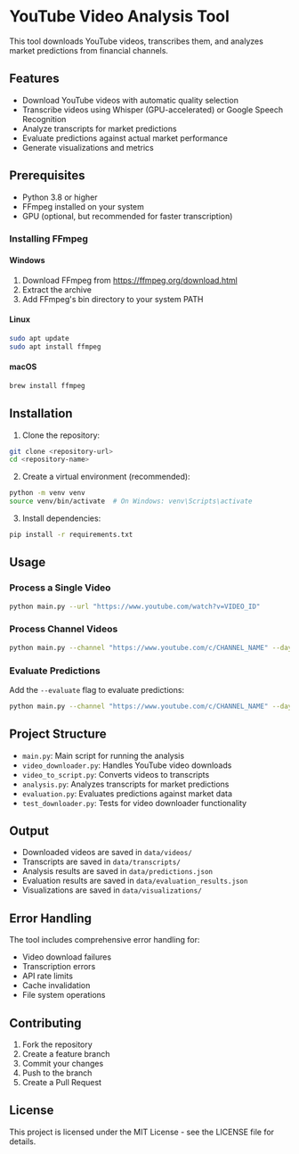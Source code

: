 # YouTube Video Analysis Tool

This tool downloads YouTube videos, transcribes them, and analyzes market predictions from financial channels.

## Features

- Download YouTube videos with automatic quality selection
- Transcribe videos using Whisper (GPU-accelerated) or Google Speech Recognition
- Analyze transcripts for market predictions
- Evaluate predictions against actual market performance
- Generate visualizations and metrics

## Prerequisites

- Python 3.8 or higher
- FFmpeg installed on your system
- GPU (optional, but recommended for faster transcription)

### Installing FFmpeg

#### Windows
1. Download FFmpeg from https://ffmpeg.org/download.html
2. Extract the archive
3. Add FFmpeg's bin directory to your system PATH

#### Linux
```bash
sudo apt update
sudo apt install ffmpeg
```

#### macOS
```bash
brew install ffmpeg
```

## Installation

1. Clone the repository:
```bash
git clone <repository-url>
cd <repository-name>
```

2. Create a virtual environment (recommended):
```bash
python -m venv venv
source venv/bin/activate  # On Windows: venv\Scripts\activate
```

3. Install dependencies:
```bash
pip install -r requirements.txt
```

## Usage

### Process a Single Video
```bash
python main.py --url "https://www.youtube.com/watch?v=VIDEO_ID"
```

### Process Channel Videos
```bash
python main.py --channel "https://www.youtube.com/c/CHANNEL_NAME" --days 30
```

### Evaluate Predictions
Add the `--evaluate` flag to evaluate predictions:
```bash
python main.py --channel "https://www.youtube.com/c/CHANNEL_NAME" --days 30 --evaluate
```

## Project Structure

- `main.py`: Main script for running the analysis
- `video_downloader.py`: Handles YouTube video downloads
- `video_to_script.py`: Converts videos to transcripts
- `analysis.py`: Analyzes transcripts for market predictions
- `evaluation.py`: Evaluates predictions against market data
- `test_downloader.py`: Tests for video downloader functionality

## Output

- Downloaded videos are saved in `data/videos/`
- Transcripts are saved in `data/transcripts/`
- Analysis results are saved in `data/predictions.json`
- Evaluation results are saved in `data/evaluation_results.json`
- Visualizations are saved in `data/visualizations/`

## Error Handling

The tool includes comprehensive error handling for:
- Video download failures
- Transcription errors
- API rate limits
- Cache invalidation
- File system operations

## Contributing

1. Fork the repository
2. Create a feature branch
3. Commit your changes
4. Push to the branch
5. Create a Pull Request

## License

This project is licensed under the MIT License - see the LICENSE file for details. 